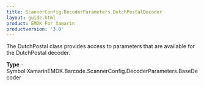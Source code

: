 ```yaml
---
title: ScannerConfig.DecoderParameters.DutchPostalDecoder
layout: guide.html 
product: EMDK For Xamarin 
productversion: '3.0' 
---
```

The DutchPostal class provides access to parameters that are available for the DutchPostal decoder.

**Type** - Symbol.XamarinEMDK.Barcode.ScannerConfig.DecoderParameters.BaseDecoder



